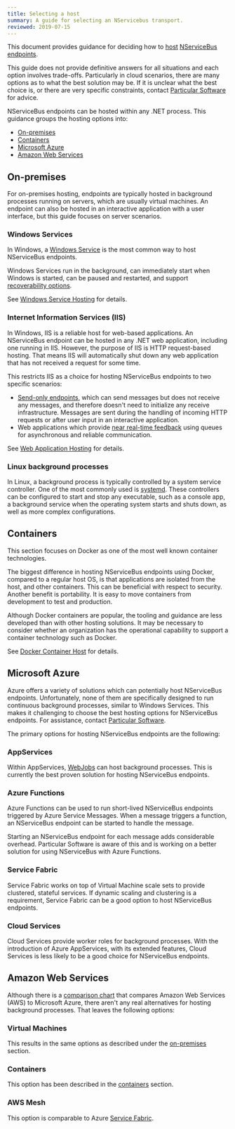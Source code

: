 ```yaml
---
title: Selecting a host
summary: A guide for selecting an NServicebus transport.
reviewed: 2019-07-15
---
```

This document provides guidance for deciding how to [host](/nservicebus/hosting) [NServiceBus endpoints](/nservicebus/endpoints/).

This guide does not provide definitive answers for all situations and each option involves trade-offs. Particularly in cloud scenarios, there are many options as to what the best solution may be. If it is unclear what the best choice is, or there are very specific constraints, contact [Particular Software](https://particular.net/contactus) for advice.

NServiceBus endpoints can be hosted within any .NET process. This guidance groups the hosting options into:

 - [On-premises](#on-premises)
 - [Containers](#containers)
 - [Microsoft Azure](#microsoft-azure)
 - [Amazon Web Services](#amazon-web-services)

## On-premises

For on-premises hosting, endpoints are typically hosted in background processes running on servers, which are usually virtual machines. An endpoint can also be hosted in an interactive application with a user interface, but this guide focuses on server scenarios.

### Windows Services

In Windows, a [Windows Service](https://docs.microsoft.com/en-us/dotnet/framework/windows-services/introduction-to-windows-service-applications) is the most common way to host NServiceBus endpoints.

Windows Services run in the background, can immediately start when Windows is started, can be paused and restarted, and support [recoverability options](/nservicebus/hosting/windows-service.md#installation-setting-the-restart-recovery-options-configuring-service-recovery-via-windows-service-properties).

See [Windows Service Hosting](/nservicebus/hosting/windows-service.md) for details.


### Internet Information Services (IIS)

In Windows, IIS is a reliable host for web-based applications. An NServiceBus endpoint can be hosted in any .NET web application, including one running in IIS. However, the purpose of IIS is HTTP request-based hosting. That means IIS will automatically shut down any web application that has not received a request for some time.

This restricts IIS as a choice for hosting NServiceBus endpoints to two specific scenarios:

* [Send-only endpoints](/nservicebus/hosting/#self-hosting-send-only-hosting), which can send messages but does not receive any messages, and therefore doesn't need to initialize any receive infrastructure. Messages are sent during the handling of incoming HTTP requests or after user input in an interactive application.
* Web applications which provide [near real-time feedback](/samples/near-realtime-clients/) using queues for asynchronous and reliable communication.

See [Web Application Hosting](/nservicebus/hosting/web-application.md) for details.

### Linux background processes

In Linux, a background process is typically controlled by a system service controller. One of the most commonly used is [systemd](https://freedesktop.org/wiki/Software/systemd/). These controllers can be configured to start and stop any executable, such as a console app, a background service when the operating system starts and shuts down, as well as more complex configurations.

## Containers

This section focuses on Docker as one of the most well known container technologies.

The biggest difference in hosting NServiceBus endpoints using Docker, compared to a regular host OS, is that applications are isolated from the host, and other containers. This can be beneficial with respect to security. Another benefit is portability. It is easy to move containers from development to test and production.

Although Docker containers are popular, the tooling and guidance are less developed than with other hosting solutions. It may be necessary to consider whether an organization has the operational capability to support a container technology such as Docker.

See [Docker Container Host](/nservicebus/hosting/docker-host/) for details.

## Microsoft Azure

Azure offers a variety of solutions which can potentially host NServiceBus endpoints. Unfortunately, none of them are specifically designed to run continuous background processes, similar to Windows Services. This makes it challenging to choose the best hosting options for NServiceBus endpoints. For assistance, contact [Particular Software](https://particular.net/contactus).

The primary options for hosting NServiceBus endpoints are the following:

### AppServices

Within AppServices, [WebJobs](https://docs.microsoft.com/en-us/azure/app-service/webjobs-create) can host background processes. This is currently the best proven solution for hosting NServiceBus endpoints.

### Azure Functions

Azure Functions can be used to run short-lived NServiceBus endpoints triggered by Azure Service Messages. When a message triggers a function, an NServiceBus endpoint can be started to handle the message.

Starting an NServiceBus endpoint for each message adds considerable overhead. Particular Software is aware of this and is working on a better solution for using NServiceBus with Azure Functions.

### Service Fabric

Service Fabric works on top of Virtual Machine scale sets to provide clustered, stateful services. If dynamic scaling and clustering is a requirement, Service Fabric can be a good option to host NServiceBus endpoints.

### Cloud Services

Cloud Services provide worker roles for background processes. With the introduction of Azure AppServices, with its extended features, Cloud Services is less likely to be a good choice for NServiceBus endpoints.

## Amazon Web Services

Although there is a [comparison chart](https://docs.microsoft.com/en-us/azure/architecture/aws-professional/services#miscellaneous) that compares Amazon Web Services (AWS) to Microsoft Azure, there aren't any real alternatives for hosting background processes. That leaves the following options:

### Virtual Machines

This results in the same options as described under the [on-premises](#on-premises) section.

### Containers

This option has been described in the [containers](#containers) section.

### AWS Mesh

This option is comparable to Azure [Service Fabric](#microsoft-azure-service-fabric).
